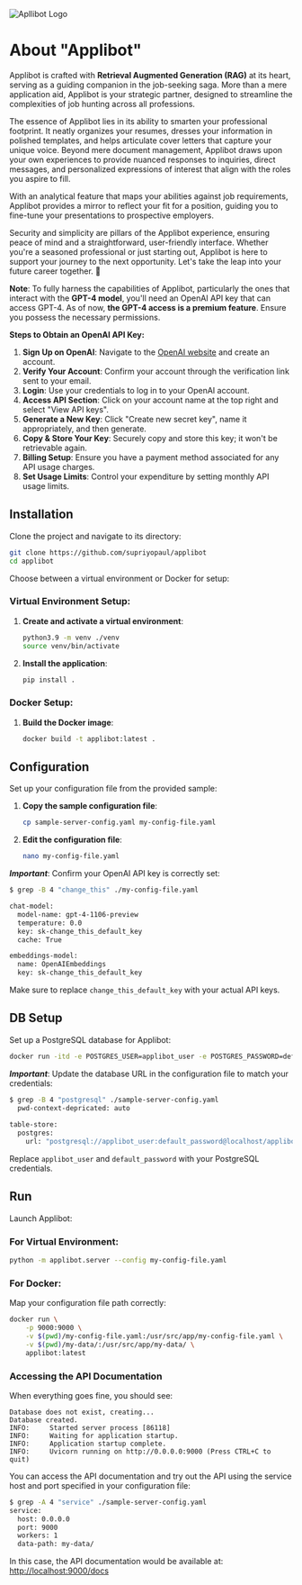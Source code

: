 ![Apllibot Logo](https://github.com/supriyopaul/applibot/assets/33823698/7b4699fe-e749-44c2-bd69-47b7ad456beb)

# **About "Applibot"**

Applibot is crafted with **Retrieval Augmented Generation (RAG)** at its heart, serving as a guiding companion in the job-seeking saga. More than a mere application aid, Applibot is your strategic partner, designed to streamline the complexities of job hunting across all professions.

The essence of Applibot lies in its ability to smarten your professional footprint. It neatly organizes your resumes, dresses your information in polished templates, and helps articulate cover letters that capture your unique voice. Beyond mere document management, Applibot draws upon your own experiences to provide nuanced responses to inquiries, direct messages, and personalized expressions of interest that align with the roles you aspire to fill.

With an analytical feature that maps your abilities against job requirements, Applibot provides a mirror to reflect your fit for a position, guiding you to fine-tune your presentations to prospective employers.

Security and simplicity are pillars of the Applibot experience, ensuring peace of mind and a straightforward, user-friendly interface. Whether you're a seasoned professional or just starting out, Applibot is here to support your journey to the next opportunity. Let's take the leap into your future career together. 🚀

**Note**: To fully harness the capabilities of Applibot, particularly the ones that interact with the **GPT-4 model**, you'll need an OpenAI API key that can access GPT-4. As of now, **the GPT-4 access is a premium feature**. Ensure you possess the necessary permissions.

**Steps to Obtain an OpenAI API Key:**

1. **Sign Up on OpenAI**: Navigate to the [OpenAI website](https://openai.com/) and create an account.
2. **Verify Your Account**: Confirm your account through the verification link sent to your email.
3. **Login**: Use your credentials to log in to your OpenAI account.
4. **Access API Section**: Click on your account name at the top right and select "View API keys".
5. **Generate a New Key**: Click "Create new secret key", name it appropriately, and then generate.
6. **Copy & Store Your Key**: Securely copy and store this key; it won't be retrievable again.
7. **Billing Setup**: Ensure you have a payment method associated for any API usage charges.
8. **Set Usage Limits**: Control your expenditure by setting monthly API usage limits.

## Installation

Clone the project and navigate to its directory:

```bash
git clone https://github.com/supriyopaul/applibot
cd applibot
```

Choose between a virtual environment or Docker for setup:

### Virtual Environment Setup:

1. **Create and activate a virtual environment**:
    ```bash
    python3.9 -m venv ./venv
    source venv/bin/activate
    ```

2. **Install the application**:
    ```bash
    pip install .
    ```

### Docker Setup:

1. **Build the Docker image**:
    ```bash
    docker build -t applibot:latest .
    ```

## Configuration

Set up your configuration file from the provided sample:

1. **Copy the sample configuration file**:
    ```bash
    cp sample-server-config.yaml my-config-file.yaml
    ```

2. **Edit the configuration file**:
    ```bash
    nano my-config-file.yaml
    ```

***Important***: Confirm your OpenAI API key is correctly set:

```bash
$ grep -B 4 "change_this" ./my-config-file.yaml

chat-model:
  model-name: gpt-4-1106-preview
  temperature: 0.0
  key: sk-change_this_default_key
  cache: True

embeddings-model:
  name: OpenAIEmbeddings
  key: sk-change_this_default_key
```

Make sure to replace `change_this_default_key` with your actual API keys.

## DB Setup

Set up a PostgreSQL database for Applibot:

```bash
docker run -itd -e POSTGRES_USER=applibot_user -e POSTGRES_PASSWORD=default_password -p 5432:5432 -v ./my-data/postgresql:/var/lib/postgresql/data --name postgresql postgres
```

***Important***: Update the database URL in the configuration file to match your credentials:

```bash
$ grep -B 4 "postgresql" ./sample-server-config.yaml
  pwd-context-depricated: auto
  
table-store:
  postgres:
    url: "postgresql://applibot_user:default_password@localhost/applibot_db"
```

Replace `applibot_user` and `default_password` with your PostgreSQL credentials.

## Run

Launch Applibot:

### For Virtual Environment:

```bash
python -m applibot.server --config my-config-file.yaml
```

### For Docker:

Map your configuration file path correctly:

```bash
docker run \
    -p 9000:9000 \
    -v $(pwd)/my-config-file.yaml:/usr/src/app/my-config-file.yaml \
    -v $(pwd)/my-data/:/usr/src/app/my-data/ \
    applibot:latest
```

### Accessing the API Documentation
When everything goes fine, you should see:

```
Database does not exist, creating...
Database created.
INFO:     Started server process [86118]
INFO:     Waiting for application startup.
INFO:     Application startup complete.
INFO:     Uvicorn running on http://0.0.0.0:9000 (Press CTRL+C to quit)
```

You can access the API documentation and try out the API using the service host and port specified in your configuration file:

```bash
$ grep -A 4 "service" ./sample-server-config.yaml
service:
  host: 0.0.0.0
  port: 9000
  workers: 1
  data-path: my-data/
```

In this case, the API documentation would be available at: [http://localhost:9000/docs](http://localhost:9000/docs)
